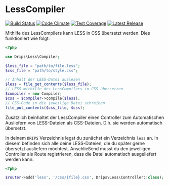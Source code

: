 # LessCompiler

[![Build Status](https://travis-ci.org/Prowect/Less.svg)](https://travis-ci.org/Prowect/Less)
[![Code Climate](https://codeclimate.com/github/Prowect/LessCompiler/badges/gpa.svg)](https://codeclimate.com/github/Prowect/LessCompiler)
[![Test Coverage](https://codeclimate.com/github/Prowect/LessCompiler/badges/coverage.svg)](https://codeclimate.com/github/Prowect/LessCompiler/coverage)
[![Latest Release](https://img.shields.io/packagist/v/drips/Less.svg)](https://packagist.org/packages/drips/less)

Mithilfe des LessCompilers kann LESS in CSS übersetzt werden. Dies funktioniert wie folgt:

```php
<?php

use Drips\Less\Compiler;

$less_file = "path/to/file.less";
$css_file = "path/to/style.css";

// Inhalt der LESS-Datei auslesen
$less = file_get_contents($less_file);
// LESS mithilfe des LessCompilers in CSS übersetzen
$compiler = new Compiler;
$css = $compiler->compile($less);
// CSS-Code in die jeweilige Datei schreiben
file_put_contents($css_file, $css);
```

Zusätzlich beinhaltet der LessCompiler einen Controller zum Automatischen Ausliefern von LESS-Dateien als CSS-Dateien. D.h. sie werden automatisch übersetzt.

In deinem `DRIPS` Verzeichnis legst du zunächst ein Verzeichnis `less` an. In diesem befinden sich alle deine LESS-Dateien, die du später gerne übersetzt ausliefern möchtest. Anschließend musst du den jeweiligen Controller als Route registrieren, dass die Datei automatisch ausgeliefert werden kann.

```php
<?php

$router->add('less', '/css/{file}.css', Drips\Less\Controller::class);
```
